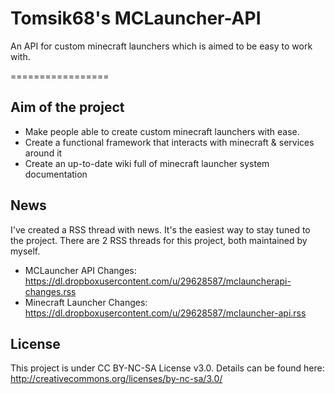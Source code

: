 Tomsik68's MCLauncher-API
=================

An API for custom minecraft launchers which is aimed to be easy to work with.

=================

## Aim of the project

+ Make people able to create custom minecraft launchers with ease.
+ Create a functional framework that interacts with minecraft & services around it
+ Create an up-to-date wiki full of minecraft launcher system documentation

## News

I've created a RSS thread with news. It's the easiest way to stay tuned to the project. 
There are 2 RSS threads for this project, both maintained by myself.

+ MCLauncher API Changes: https://dl.dropboxusercontent.com/u/29628587/mclauncherapi-changes.rss
+ Minecraft Launcher Changes: https://dl.dropboxusercontent.com/u/29628587/mclauncher-api.rss

## License
This project is under CC BY-NC-SA License v3.0. Details can be found here: http://creativecommons.org/licenses/by-nc-sa/3.0/
